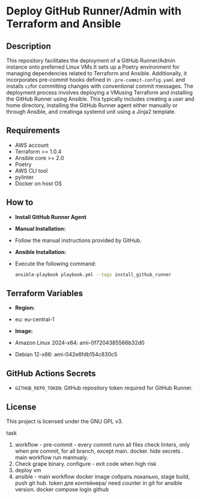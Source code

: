 # Deploy GitHub Runner/Admin with Terraform and Ansible

## Description

This repository facilitates the deployment of a GitHub Runner/Admin instance onto
preferred Linux VMs.It sets up a Poetry environment for managing dependencies
related to Terraform and Ansible. Additionally, it incorporates pre-commit
hooks defined in `.pre-commit-config.yaml` and installs `cz`for committing changes
with conventional commit messages. The deployment process involves deploying
a VMusing Terraform and installing the GitHub Runner using Ansible.
This typically includes creating a user and home directory, installing the GitHub
Runner agent either manually or through Ansible, and creatinga systemd unit using
a Jinja2 template.

## Requirements

- AWS account
- Terraform >= 1.0.4
- Ansible core >= 2.0
- Poetry
- AWS CLI tool
- pylinter
- Docker on host OS

## How to

- **Install GitHub Runner Agent**
- **Manual Installation:**
- Follow the manual instructions provided by GitHub.
- **Ansible Installation:**
- Execute the following command:

    ```bash
    ansible-playbook playbook.yml --tags install_github_runner
    ```

## Terraform Variables

- **Region:**
- eu: eu-central-1

- **Image:**
- Amazon Linux 2024-x64: ami-0f7204385566b32d0
- Debian 12-x86: ami-042e6fdb154c830c5

## GitHub Actions Secrets

- `GITHUB_REPO_TOKEN`: GitHub repository token required for GitHub Runner.

## License

This project is licensed under the GNU GPL v3.

task

1) workflow - pre-commit - every commit runn all files check linters, only when pre commit, for
all branch, except main. docker. hide secrets . main workflow run mannualy.
2) Check grape binary. configure - exit code when high risk
3) deploy vm
4) ansible - main workflow docker image собрать локально, stage build, push git hub. token для
контейнера/ need counter in git for ansible version. docker compose login github

